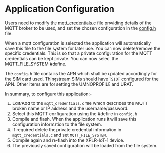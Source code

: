 # Application Configuration
Users need to modify the [mqtt_credentials.c](../src/mqtt_credentials.c) file providing details of the MQTT broker to be used, and set the chosen configuration in the [config.h](config.h) file. 

When a mqtt configuration is selected the application will automatically save this file to the file system for later use. You can now delete/remove the specific credentials. This is so that a private configuration for the MQTT credentials can be kept private. You can now select the MQTT_FILE_SYSTEM #define. 

The `config.h` file contains the APN which shall be updated accordingly for the SIM card used. Thingstream SIMs should have `TSIOT` configured for the APN. Other items are for setting the UMNOPROFILE and URAT.

In summary, to configure this application:-

 1. Edit/Add to the `mqtt_credentials.c` file which describes the MQTT broken name or IP address and the username/password.
 2. Select this MQTT configuration using the #define in `config.h`
 3. Compile and flash. When the application runs it will save this configuration information to the file system.
 4. If required delete the private credential information in `mqtt_credentials.c` and set `MQTT_FILE_SYSTEM`.
 5. Compile again and re-flash into the XPLR-IoT-1 device.
 6. The previously saved configuration will be loaded from the file system.